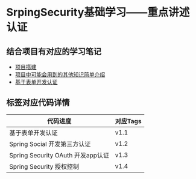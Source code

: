 # SrpingSecurity基础学习——重点讲述认证



## 结合项目有对应的学习笔记



-  [项目搭建](<https://nanaandlee.github.io/2019/06/04/2019-6-4/>)
- [项目中可能会用到的其他知识简单介绍](<https://nanaandlee.github.io/2019/06/04/SpringSecurity-01/>)
- [基于表单开发认证](<https://nanaandlee.github.io/2019/06/17/SpringSecurity-02/#toc-heading-24>)



## 标签对应代码详情



|代码进度|对应Tags|
|------|------|
|基于表单开发认证|v1.1|
|Spring Social 开发第三方认证|v1.2|
|Spring Security OAuth 开发app认证|v1.3|
|Spring Security 授权控制|v1.4|